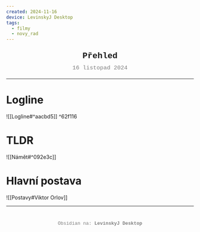 ```yaml
---
created: 2024-11-16
device: LevinskyJ Desktop
tags:
  - filmy
  - novy_rad
---
```

<div style="text-align: center; font-size: 1.6em; font-weight: bold; padding: 10px 0; font-family: Courier New">
  Přehled
</div>

<div style="text-align: center; color: gray; font-size: 1.1em; margin-bottom: 20px; font-family: Courier New">  16 listopad 2024
</div>

---

# Logline
![[Logline#^aacbd5]] ^62f116

# TLDR
![[Námět#^092e3c]]

# Hlavní postava
![[Postavy#Viktor Orlov]]


---

<div style="text-align: center; color: gray; font-size: 0.9em; margin-top: 40px; font-family: Courier New">
  Obsidian na: <strong>LevinskyJ Desktop</strong>
</div>
